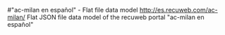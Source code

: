 #"ac-milan en español" - Flat file data model
http://es.recuweb.com/ac-milan/
Flat JSON file data model of the recuweb portal "ac-milan en español"
